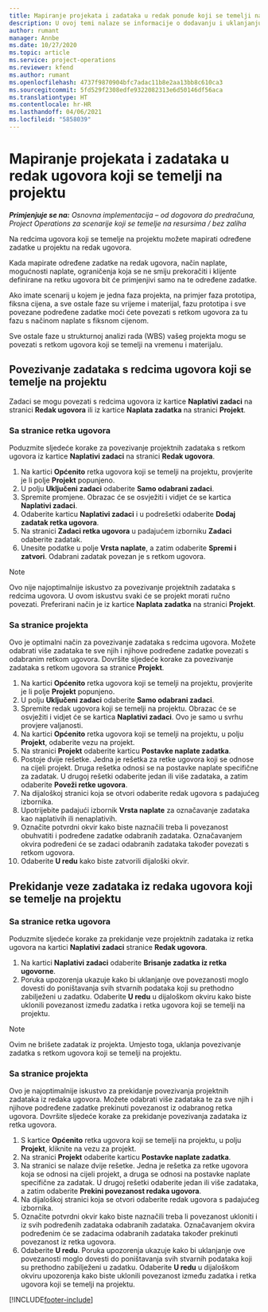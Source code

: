 ```yaml
---
title: Mapiranje projekata i zadataka u redak ponude koji se temelji na ugovoru – jednostavno
description: U ovoj temi nalaze se informacije o dodavanju i uklanjanju projekata i zadataka u redak ugovora.
author: rumant
manager: Annbe
ms.date: 10/27/2020
ms.topic: article
ms.service: project-operations
ms.reviewer: kfend
ms.author: rumant
ms.openlocfilehash: 4737f9870904bfc7adac11b8e2aa13bb8c610ca3
ms.sourcegitcommit: 5fd529f2308edfe9322082313e6d50146df56aca
ms.translationtype: HT
ms.contentlocale: hr-HR
ms.lasthandoff: 04/06/2021
ms.locfileid: "5858039"
---
```

# <a name="map-projects-and-tasks-to-a-project-based-contract-line"></a>Mapiranje projekata i zadataka u redak ugovora koji se temelji na projektu 

_**Primjenjuje se na:** Osnovna implementacija – od dogovora do predračuna, Project Operations za scenarije koji se temelje na resursima / bez zaliha_

Na redcima ugovora koji se temelje na projektu možete mapirati određene zadatke u projektu na redak ugovora.

Kada mapirate određene zadatke na redak ugovora, način naplate, mogućnosti naplate, ograničenja koja se ne smiju prekoračiti i klijente definirane na retku ugovora bit će primjenjivi samo na te određene zadatke.

Ako imate scenarij u kojem je jedna faza projekta, na primjer faza prototipa, fiksna cijena, a sve ostale faze su vrijeme i materijal, fazu prototipa i sve povezane podređene zadatke moći ćete povezati s retkom ugovora za tu fazu s načinom naplate s fiksnom cijenom.

Sve ostale faze u strukturnoj analizi rada (WBS) vašeg projekta mogu se povezati s retkom ugovora koji se temelji na vremenu i materijalu.

## <a name="associate-tasks-to-project-based-contract-lines"></a>Povezivanje zadataka s redcima ugovora koji se temelje na projektu

Zadaci se mogu povezati s redcima ugovora iz kartice **Naplativi zadaci** na stranici **Redak ugovora** ili iz kartice **Naplata zadatka** na stranici **Projekt**.

### <a name="from-the-contract-line-page"></a>Sa stranice retka ugovora

Poduzmite sljedeće korake za povezivanje projektnih zadataka s retkom ugovora iz kartice **Naplativi zadaci** na stranici **Redak ugovora**.

1. Na kartici **Općenito** retka ugovora koji se temelji na projektu, provjerite je li polje **Projekt** popunjeno.
2. U polju **Uključeni zadaci** odaberite **Samo odabrani zadaci**.
3. Spremite promjene. Obrazac će se osvježiti i vidjet će se kartica **Naplativi zadaci**.
4. Odaberite karticu **Naplativi zadaci** i u podrešetki odaberite **Dodaj zadatak retka ugovora**.
5. Na stranici **Zadaci retka ugovora** u padajućem izborniku **Zadaci** odaberite zadatak. 
6. Unesite podatke u polje **Vrsta naplate**, a zatim odaberite **Spremi i zatvori**. Odabrani zadatak povezan je s retkom ugovora.

> [!NOTE]
> Ovo nije najoptimalnije iskustvo za povezivanje projektnih zadataka s redcima ugovora. U ovom iskustvu svaki će se projekt morati ručno povezati. Preferirani način je iz kartice **Naplata zadatka** na stranici **Projekt**.

### <a name="from-the-project-page"></a>Sa stranice projekta

Ovo je optimalni način za povezivanje zadataka s redcima ugovora. Možete odabrati više zadataka te sve njih i njihove podređene zadatke povezati s odabranim retkom ugovora. Dovršite sljedeće korake za povezivanje zadataka s retkom ugovora sa stranice **Projekt**.

1. Na kartici **Općenito** retka ugovora koji se temelji na projektu, provjerite je li polje **Projekt** popunjeno.
2. U polju **Uključeni zadaci** odaberite **Samo odabrani zadaci**.
3. Spremite redak ugovora koji se temelji na projektu. Obrazac će se osvježiti i vidjet će se kartica **Naplativi zadaci**. Ovo je samo u svrhu provjere valjanosti.
4. Na kartici **Općenito** retka ugovora koji se temelji na projektu, u polju **Projekt**, odaberite vezu na projekt.
5. Na stranici **Projekt** odaberite karticu **Postavke naplate zadatka**.
6. Postoje dvije rešetke. Jedna je rešetka za retke ugovora koji se odnose na cijeli projekt. Druga rešetka odnosi se na postavke naplate specifične za zadatak. U drugoj rešetki odaberite jedan ili više zadataka, a zatim odaberite **Poveži retke ugovora**.
7. Na dijaloškoj stranici koja se otvori odaberite redak ugovora s padajućeg izbornika.
8. Upotrijebite padajući izbornik **Vrsta naplate** za označavanje zadataka kao naplativih ili nenaplativih.
9. Označite potvrdni okvir kako biste naznačili treba li povezanost obuhvatiti i podređene zadatke odabranih zadataka. Označavanjem okvira podređeni će se zadaci odabranih zadataka također povezati s retkom ugovora.
10. Odaberite **U redu** kako biste zatvorili dijaloški okvir.

## <a name="unassociate-tasks-from-project-based-contract-lines"></a>Prekidanje veze zadataka iz redaka ugovora koji se temelje na projektu

### <a name="from-the-contract-line-page"></a>Sa stranice retka ugovora

Poduzmite sljedeće korake za prekidanje veze projektnih zadataka iz retka ugovora na kartici **Naplativi zadaci** stranice **Redak ugovora**.

1. Na kartici **Naplativi zadaci** odaberite **Brisanje zadatka iz retka ugovorne**.
2. Poruka upozorenja ukazuje kako bi uklanjanje ove povezanosti moglo dovesti do poništavanja svih stvarnih podataka koji su prethodno zabilježeni u zadatku. Odaberite **U redu** u dijaloškom okviru kako biste uklonili povezanost između zadatka i retka ugovora koji se temelji na projektu. 

> [!NOTE]
> Ovim ne brišete zadatak iz projekta. Umjesto toga, uklanja povezivanje zadatka s retkom ugovora koji se temelji na projektu.

### <a name="from-the-project-page"></a>Sa stranice projekta

Ovo je najoptimalnije iskustvo za prekidanje povezivanja projektnih zadataka iz redaka ugovora. Možete odabrati više zadataka te za sve njih i njihove podređene zadatke prekinuti povezanost iz odabranog retka ugovora. Dovršite sljedeće korake za prekidanje povezivanja zadataka iz retka ugovora.

1. S kartice **Općenito** retka ugovora koji se temelji na projektu, u polju **Projekt**, kliknite na vezu za projekt.
2. Na stranici **Projekt** odaberite karticu **Postavke naplate zadatka**.
3. Na stranici se nalaze dvije rešetke. Jedna je rešetka za retke ugovora koja se odnosi na cijeli projekt, a druga se odnosi na postavke naplate specifične za zadatak. U drugoj rešetki odaberite jedan ili više zadataka, a zatim odaberite **Prekini povezanost redaka ugovora**.
4. Na dijaloškoj stranici koja se otvori odaberite redak ugovora s padajućeg izbornika.
5. Označite potvrdni okvir kako biste naznačili treba li povezanost ukloniti i iz svih podređenih zadataka odabranih zadataka. Označavanjem okvira podređenim će se zadacima odabranih zadataka također prekinuti povezanost iz retka ugovora.
6. Odaberite **U redu**. Poruka upozorenja ukazuje kako bi uklanjanje ove povezanosti moglo dovesti do poništavanja svih stvarnih podataka koji su prethodno zabilježeni u zadatku. Odaberite **U redu** u dijaloškom okviru upozorenja kako biste uklonili povezanost između zadatka i retka ugovora koji se temelji na projektu.


[!INCLUDE[footer-include](../../includes/footer-banner.md)]
